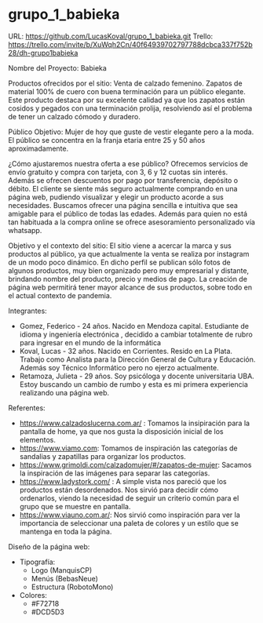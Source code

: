 # grupo_1_babieka

URL: https://github.com/LucasKoval/grupo_1_babieka.git
Trello: https://trello.com/invite/b/XuWqh2Cn/40f64939702797788dcbca337f752b28/dh-grupo1babieka

Nombre del Proyecto: Babieka

Productos ofrecidos por el sitio:
Venta de calzado femenino.
Zapatos de material 100% de cuero con buena terminación para un público elegante.
Este producto destaca por su excelente calidad ya que los zapatos están cosidos y pegados con una terminación prolija, resolviendo así el problema de tener un calzado cómodo y duradero.

Público Objetivo:
Mujer de hoy que guste de vestir elegante pero a la moda. El público se concentra en la franja etaria entre 25 y 50 años aproximadamente.

¿Cómo ajustaremos nuestra oferta a ese público?
Ofrecemos servicios de envío gratuito y compra con tarjeta, con 3, 6 y 12 cuotas sin interés. Además se ofrecen descuentos por pago por transferencia, depósito o débito. 
El cliente se siente más seguro actualmente comprando en una página web, pudiendo visualizar y elegir un producto acorde a sus necesidades. Buscamos ofrecer una página sencilla e intuitiva que sea amigable para el público de todas las edades. Además para quien no está tan habituada a la compra online se ofrece asesoramiento personalizado vía whatsapp.

Objetivo y el contexto del sitio:
El sitio viene a acercar la marca y sus productos al público, ya que actualmente la venta se realiza por instagram de un modo poco dinámico. En dicho perfil se publican sólo fotos de algunos productos, muy bien organizado pero muy empresarial y distante, brindando nombre del producto, precio y medios de pago. La creación de página web permitirá tener mayor alcance de sus productos, sobre todo en el actual contexto de pandemia.

Integrantes:
* Gomez, Federico - 24 años. Nacido en Mendoza capital. Estudiante de idioma y ingeniería electrónica , decidido a cambiar totalmente de rubro para ingresar en el mundo de la informática 
* Koval, Lucas - 32 años. Nacido en Corrientes. Resido en La Plata. Trabajo como Analista para la Dirección General de Cultura y Educación. Además soy Técnico Informático pero no ejerzo actualmente.
* Retamoza, Julieta - 29 años. Soy psicóloga y docente universitaria UBA. Estoy buscando un cambio de rumbo y esta es mi primera experiencia realizando una página web.

Referentes:
* https://www.calzadoslucerna.com.ar/ : Tomamos la insipiración para la pantalla de home, ya que nos gusta la disposición inicial de los elementos.
* https://www.viamo.com: Tomamos de inspiración las categorías de sandalias y zapatillas para organizar los productos.
* https://www.grimoldi.com/calzadomujer/#/zapatos-de-mujer: Sacamos la inspiración de las imágenes para separar las categorías. 
* https://www.ladystork.com/ : A simple vista nos pareció que los productos están desordenados. Nos sirvió para decidir cómo ordenarlos, viendo la necesidad de seguir un criterio común para el grupo que se muestre en pantalla. 
* https://www.viauno.com.ar/: Nos sirvió como inspiración para ver la importancia de seleccionar una paleta de colores y un estilo que se mantenga en toda la página.

Diseño de la página web:
* Tipografía:
    - Logo (ManquisCP)
    - Menús (BebasNeue)
    - Estructura (RobotoMono)
* Colores:
    - #F72718
    - #DCD5D3